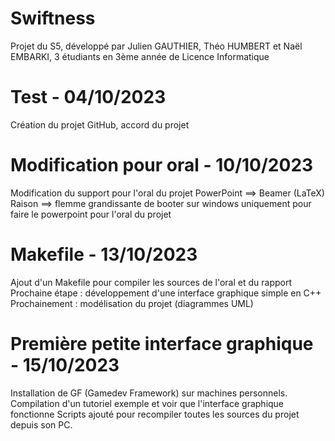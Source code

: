 # Swiftness
Projet du S5, développé par Julien GAUTHIER, Théo HUMBERT et Naël EMBARKI, 3 étudiants en 3ème année de Licence Informatique

# Test - 04/10/2023
Création du projet GitHub, accord du projet


# Modification pour oral - 10/10/2023
Modification du support pour l'oral du projet
PowerPoint ==> Beamer (LaTeX)
Raison ==> flemme grandissante de booter sur windows uniquement pour faire le powerpoint pour l'oral du projet

# Makefile - 13/10/2023
Ajout d'un Makefile pour compiler les sources de l'oral et du rapport
Prochaine étape : développement d'une interface graphique simple en C++
Prochainement : modélisation du projet (diagrammes UML)

# Première petite interface graphique - 15/10/2023
Installation de GF (Gamedev Framework) sur machines personnels.
Compilation d'un tutoriel exemple et voir que l'interface graphique fonctionne
Scripts ajouté pour recompiler toutes les sources du projet depuis son PC.

